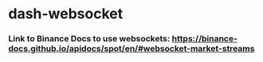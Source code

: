 # dash-websocket

### Link to Binance Docs to use websockets: https://binance-docs.github.io/apidocs/spot/en/#websocket-market-streams
